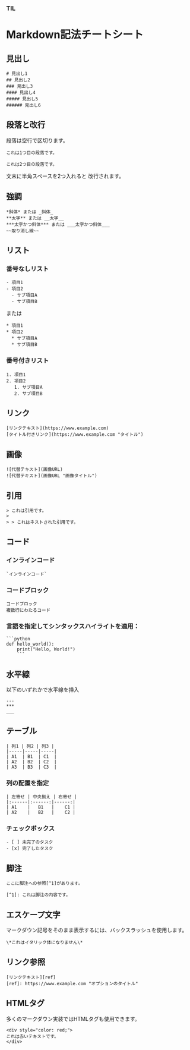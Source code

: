 ### TIL
# Markdown記法チートシート
## 見出し
```
# 見出し1
## 見出し2
### 見出し3
#### 見出し4
##### 見出し5
###### 見出し6
```
## 段落と改行
段落は空行で区切ります。
```
これは1つ目の段落です。

これは2つ目の段落です。
```
文末に半角スペースを2つ入れると
改行されます。
## 強調
```
*斜体* または _斜体_
**太字** または __太字__
***太字かつ斜体*** または ___太字かつ斜体___
~~取り消し線~~
```
## リスト
### 番号なしリスト  
```
- 項目1
- 項目2
  - サブ項目A
  - サブ項目B
  ```
または  
```
* 項目1
* 項目2
  * サブ項目A
  * サブ項目B
  ```
### 番号付きリスト
```
1. 項目1
2. 項目2
   1. サブ項目A
   2. サブ項目B
   ```
## リンク
```
[リンクテキスト](https://www.example.com)
[タイトル付きリンク](https://www.example.com "タイトル")
```
## 画像
```
![代替テキスト](画像URL)
![代替テキスト](画像URL "画像タイトル")
```
## 引用
```
> これは引用です。
> 
> > これはネストされた引用です。
```
## コード
### インラインコード
```
`インラインコード`
```
### コードブロック
```
コードブロック
複数行にわたるコード
```
### 言語を指定してシンタックスハイライトを適用：
```
```python
def hello_world():
    print("Hello, World!")
    ```
```
## 水平線
以下のいずれかで水平線を挿入
```
---
***
___
```
## テーブル
```
| 列1 | 列2 | 列3 |
|-----|-----|-----|
| A1  | B1  | C1  |
| A2  | B2  | C2  |
| A3  | B3  | C3  |
```
### 列の配置を指定
```
| 左寄せ | 中央揃え | 右寄せ |
|:------|:------:|------:|
| A1    |   B1   |    C1 |
| A2    |   B2   |    C2 |
```
### チェックボックス
```
- [ ] 未完了のタスク
- [x] 完了したタスク
```
## 脚注
```
ここに脚注への参照[^1]があります。

[^1]: これは脚注の内容です。
```
## エスケープ文字
マークダウン記号をそのまま表示するには、バックスラッシュを使用します。
```
\*これはイタリック体になりません\*
```
## リンク参照
```
[リンクテキスト][ref]
[ref]: https://www.example.com "オプションのタイトル"
```
## HTMLタグ
多くのマークダウン実装ではHTMLタグも使用できます。
```
<div style="color: red;">
これは赤いテキストです。
</div>
```